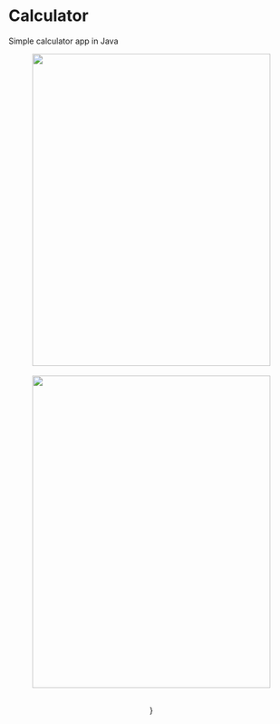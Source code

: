 # Calculator
Simple calculator app in Java
<div class='container'align='center'>
  <img src="https://github.com/ctrl-alt-caleb/Calculator/blob/master/images/calcgif.gif" width="420" height="550"><br><br>
  <img src="https://github.com/ctrl-alt-caleb/Calculator/blob/master/images/calculator.png" width="420" height="550"><br><br>
 
}
</div>
